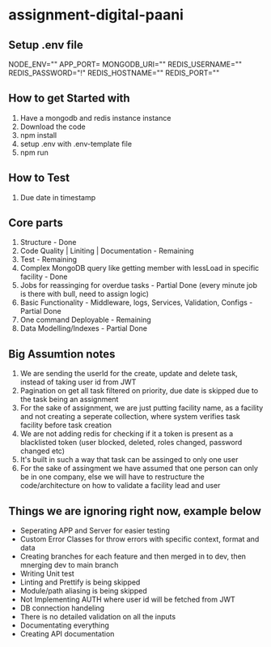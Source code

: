 # assignment-digital-paani

## Setup .env file
NODE_ENV=""
APP_PORT=
MONGODB_URI=""
REDIS_USERNAME=""
REDIS_PASSWORD="!"
REDIS_HOSTNAME=""
REDIS_PORT=""

## How to get Started with
1. Have a mongodb and redis instance instance
2. Download the code
3. npm install
4. setup .env with .env-template file
5. npm run

## How to Test
1. Due date in timestamp

## Core parts
1. Structure - Done
2. Code Quality | Liniting | Documentation - Remaining
3. Test - Remaining
4. Complex MongoDB query like getting member with lessLoad in specific facility - Done
5. Jobs for reassinging for overdue tasks - Partial Done (every minute job is there with bull, need to assign logic)
6. Basic Functionality - Middleware, logs, Services, Validation, Configs - Partial Done
7. One command Deployable - Remaining
8. Data Modelling/Indexes - Partial Done


## Big Assumtion notes
1. We are sending the userId for the create, update and delete task, instead of taking user id from JWT
2. Pagination on get all task filtered on priority, due date is skipped due to the task being an assignment
3. For the sake of assignment, we are just putting facility name, as a facility and not creating a seperate collection, where system verifies task facility before task creation
4. We are not adding redis for checking if it a token is present as a blacklisted token (user blocked, deleted, roles changed, password changed etc)
5. It's built in such a way that task can be assinged to only one user
6. For the sake of assingment we have assumed that one person can only be in one company, else we will have to restructure the code/architecture on how to validate a facility lead and user


## Things we are ignoring right now, example below
- Seperating APP and Server for easier testing
- Custom Error Classes for throw errors with specific context, format and data
- Creating branches for each feature and then merged in to dev, then mnerging dev to main branch
- Writing Unit test
- Linting and Prettify is being skipped
- Module/path aliasing is being skipped
- Not Implementing AUTH where user id will be fetched from JWT
- DB connection handeling
- There is no detailed validation on all the inputs
- Documentating everything
- Creating API documentation
